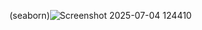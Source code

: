 (seaborn)![Screenshot 2025-07-04 124410](https://github.com/user-attachments/assets/7285a40c-fc0f-4e6f-a0b5-e0cd8e8d6bb8)

